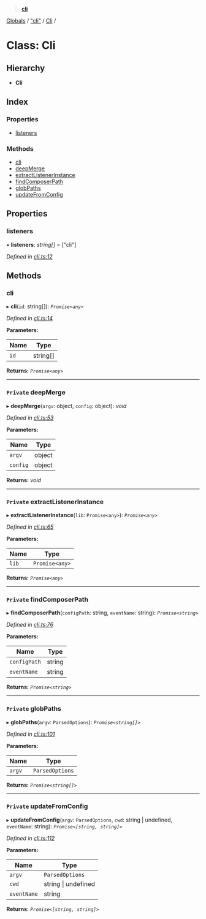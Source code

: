 > **[cli](../README.md)**

[Globals](../globals.md) / ["cli"](../modules/_cli_.md) / [Cli](_cli_.cli.md) /

# Class: Cli

## Hierarchy

* **Cli**

## Index

### Properties

* [listeners](_cli_.cli.md#listeners)

### Methods

* [cli](_cli_.cli.md#cli)
* [deepMerge](_cli_.cli.md#private-deepmerge)
* [extractListenerInstance](_cli_.cli.md#private-extractlistenerinstance)
* [findComposerPath](_cli_.cli.md#private-findcomposerpath)
* [globPaths](_cli_.cli.md#private-globpaths)
* [updateFromConfig](_cli_.cli.md#private-updatefromconfig)

## Properties

###  listeners

• **listeners**: *string[]* =  ["cli"]

*Defined in [cli.ts:12](https://github.com/listener-js/cli/blob/f3d6edb/src/cli.ts#L12)*

## Methods

###  cli

▸ **cli**(`id`: string[]): *`Promise<any>`*

*Defined in [cli.ts:14](https://github.com/listener-js/cli/blob/f3d6edb/src/cli.ts#L14)*

**Parameters:**

Name | Type |
------ | ------ |
`id` | string[] |

**Returns:** *`Promise<any>`*

___

### `Private` deepMerge

▸ **deepMerge**(`argv`: object, `config`: object): *void*

*Defined in [cli.ts:53](https://github.com/listener-js/cli/blob/f3d6edb/src/cli.ts#L53)*

**Parameters:**

Name | Type |
------ | ------ |
`argv` | object |
`config` | object |

**Returns:** *void*

___

### `Private` extractListenerInstance

▸ **extractListenerInstance**(`lib`: `Promise<any>`): *`Promise<any>`*

*Defined in [cli.ts:65](https://github.com/listener-js/cli/blob/f3d6edb/src/cli.ts#L65)*

**Parameters:**

Name | Type |
------ | ------ |
`lib` | `Promise<any>` |

**Returns:** *`Promise<any>`*

___

### `Private` findComposerPath

▸ **findComposerPath**(`configPath`: string, `eventName`: string): *`Promise<string>`*

*Defined in [cli.ts:76](https://github.com/listener-js/cli/blob/f3d6edb/src/cli.ts#L76)*

**Parameters:**

Name | Type |
------ | ------ |
`configPath` | string |
`eventName` | string |

**Returns:** *`Promise<string>`*

___

### `Private` globPaths

▸ **globPaths**(`argv`: `ParsedOptions`): *`Promise<string[]>`*

*Defined in [cli.ts:101](https://github.com/listener-js/cli/blob/f3d6edb/src/cli.ts#L101)*

**Parameters:**

Name | Type |
------ | ------ |
`argv` | `ParsedOptions` |

**Returns:** *`Promise<string[]>`*

___

### `Private` updateFromConfig

▸ **updateFromConfig**(`argv`: `ParsedOptions`, `cwd`: string | undefined, `eventName`: string): *`Promise<[string, string]>`*

*Defined in [cli.ts:112](https://github.com/listener-js/cli/blob/f3d6edb/src/cli.ts#L112)*

**Parameters:**

Name | Type |
------ | ------ |
`argv` | `ParsedOptions` |
`cwd` | string \| undefined |
`eventName` | string |

**Returns:** *`Promise<[string, string]>`*